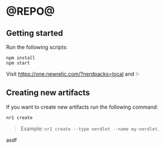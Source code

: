 # @REPO@

## Getting started

Run the following scripts:

```
npm install
npm start
```

Visit https://one.newrelic.com/?nerdpacks=local and :sparkles:

## Creating new artifacts

If you want to create new artifacts run the following command:

```
nr1 create
```

> Example: `nr1 create --type nerdlet --name my-nerdlet`.

asdf

